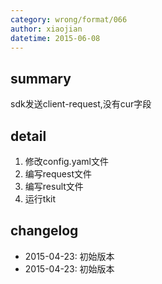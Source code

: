 ```yaml
---
category: wrong/format/066
author: xiaojian
datetime: 2015-06-08
---
```


## summary

sdk发送client-request,没有cur字段

## detail

1. 修改config.yaml文件
1. 编写request文件
1. 编写result文件
1. 运行tkit

## changelog

- 2015-04-23: 初始版本
- 2015-04-23: 初始版本